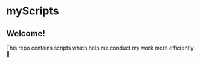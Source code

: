 # myScripts

## Welcome!

This repo contains scripts which help me conduct my work more efficiently. :slightly_smiling_face:
